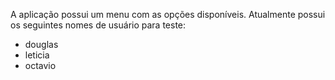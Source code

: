 A aplicação possui um menu com as opções disponíveis.
Atualmente possui os seguintes nomes de usuário para teste:
- douglas
- leticia
- octavio
